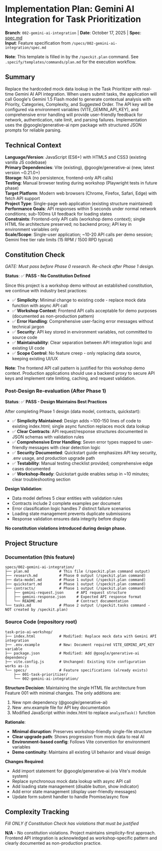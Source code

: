 # Implementation Plan: Gemini AI Integration for Task Prioritization

**Branch**: `002-gemini-ai-integration` | **Date**: October 17, 2025 | **Spec**: [spec.md](./spec.md)  
**Input**: Feature specification from `/specs/002-gemini-ai-integration/spec.md`

**Note**: This template is filled in by the `/speckit.plan` command. See `.specify/templates/commands/plan.md` for the execution workflow.

## Summary

Replace the hardcoded mock data lookup in the Task Prioritizer with real-time Gemini AI API integration. When users submit tasks, the application will call Google's Gemini 1.5 Flash model to generate contextual analysis with Priority, Categories, Complexity, and Suggested Order. The API key will be configured via environment variables (VITE_GEMINI_API_KEY), and comprehensive error handling will provide user-friendly feedback for network, authentication, rate limit, and parsing failures. Implementation uses the @google/generative-ai npm package with structured JSON prompts for reliable parsing.

## Technical Context

**Language/Version**: JavaScript (ES6+) with HTML5 and CSS3 (existing vanilla JS codebase)  
**Primary Dependencies**: Vite (existing), @google/generative-ai (new, latest version ~0.21.0+)  
**Storage**: N/A (no persistence, frontend-only API calls)  
**Testing**: Manual browser testing during workshop (Playwright tests in future phase)  
**Target Platform**: Modern web browsers (Chrome, Firefox, Safari, Edge) with fetch API support  
**Project Type**: Single-page web application (existing structure maintained)  
**Performance Goals**: API responses within 5 seconds under normal network conditions; sub-100ms UI feedback for loading states  
**Constraints**: Frontend-only API calls (workshop demo context); single HTML file architecture preserved; no backend proxy; API key in environment variables only  
**Scale/Scope**: Single-user application; ~10-20 API calls per demo session; Gemini free tier rate limits (15 RPM / 1500 RPD typical)

## Constitution Check

*GATE: Must pass before Phase 0 research. Re-check after Phase 1 design.*

**Status**: ✅ **PASS - No Constitution Defined**

Since this project is a workshop demo without an established constitution, we continue with industry best practices:
- ✅ **Simplicity**: Minimal change to existing code - replace mock data function with async API call
- ✅ **Workshop Context**: Frontend API calls acceptable for demo purposes (documented as non-production pattern)
- ✅ **Error Handling**: Comprehensive user-facing error messages without technical jargon
- ✅ **Security**: API key stored in environment variables, not committed to source code
- ✅ **Maintainability**: Clear separation between API integration logic and existing UI code
- ✅ **Scope Control**: No feature creep - only replacing data source, keeping existing UI/UX

**Note**: The frontend API call pattern is justified for this workshop demo context. Production applications should use a backend proxy to secure API keys and implement rate limiting, caching, and request validation.

### Post-Design Re-evaluation (After Phase 1)

**Status**: ✅ **PASS - Design Maintains Best Practices**

After completing Phase 1 design (data model, contracts, quickstart):

- ✅ **Simplicity Maintained**: Design adds ~100-150 lines of code to existing index.html; single async function replaces mock data lookup
- ✅ **Clear Contracts**: API request/response structures documented in JSON schemas with validation rules
- ✅ **Comprehensive Error Handling**: Seven error types mapped to user-friendly messages with clear detection logic
- ✅ **Security Documented**: Quickstart guide emphasizes API key security, .env usage, and production upgrade path
- ✅ **Testability**: Manual testing checklist provided; comprehensive edge cases documented
- ✅ **Workshop-Ready**: Quickstart guide enables setup in ~10 minutes; clear troubleshooting section

**Design Validation**:
- Data model defines 5 clear entities with validation rules
- Contracts include 2 complete examples per document
- Error classification logic handles 7 distinct failure scenarios
- Loading state management prevents duplicate submissions
- Response validation ensures data integrity before display

**No constitution violations introduced during design phase.**

## Project Structure

### Documentation (this feature)

```
specs/002-gemini-ai-integration/
├── plan.md              # This file (/speckit.plan command output)
├── research.md          # Phase 0 output (/speckit.plan command)
├── data-model.md        # Phase 1 output (/speckit.plan command)
├── quickstart.md        # Phase 1 output (/speckit.plan command)
├── contracts/           # Phase 1 output (/speckit.plan command)
│   ├── gemini-request.json      # API request structure
│   ├── gemini-response.json     # Expected API response format
│   └── README.md                # Contract documentation
└── tasks.md             # Phase 2 output (/speckit.tasks command - NOT created by /speckit.plan)
```

### Source Code (repository root)

```
task-prio-ai-workshop/
├── index.html           # Modified: Replace mock data with Gemini API integration
├── .env.example         # New: Document required VITE_GEMINI_API_KEY variable
├── package.json         # Modified: Add @google/generative-ai dependency
├── vite.config.js       # Unchanged: Existing Vite configuration works as-is
└── specs/               # Feature specifications (already exists)
    ├── 001-task-prioritizer/
    └── 002-gemini-ai-integration/
```

**Structure Decision**: Maintaining the single HTML file architecture from Feature 001 with minimal changes. The only additions are:
1. New npm dependency (@google/generative-ai)
2. New .env.example file for API key documentation
3. Modified JavaScript within index.html to replace `analyzeTask()` function

**Rationale**:
- **Minimal disruption**: Preserves workshop-friendly single-file structure
- **Clear upgrade path**: Shows progression from mock data to real AI
- **Environment-based config**: Follows Vite convention for environment variables
- **Demo continuity**: Maintains all existing UI behavior and visual design

**Changes Required**:
- Add import statement for @google/generative-ai (via Vite's module system)
- Replace synchronous mock data lookup with async API call
- Add loading state management (disable button, show indicator)
- Add error state management (display user-friendly messages)
- Update form submit handler to handle Promise/async flow

## Complexity Tracking

*Fill ONLY if Constitution Check has violations that must be justified*

**N/A** - No constitution violations. Project maintains simplicity-first approach. Frontend API integration is acknowledged as workshop-specific pattern and clearly documented as non-production practice.
